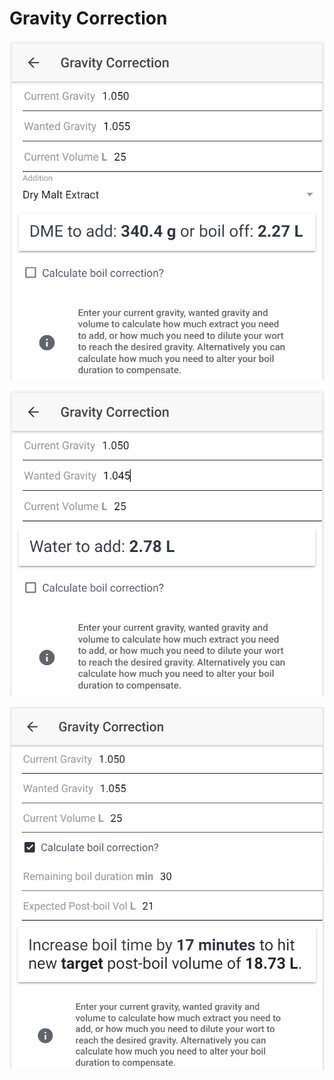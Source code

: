 # Gravity Correction

![Calculate how much DME to add or how much to boil off if gravity is too low](../.gitbook/assets/image%20%2826%29.png)

![Calculate how much water to add if gravity is too high](../.gitbook/assets/image%20%2832%29.png)

![Calculate how to correct the gravity by altering boil time if preferred](../.gitbook/assets/image%20%2829%29.png)

